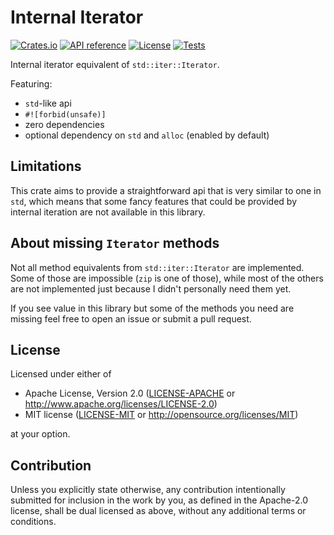 # Internal Iterator

[![Crates.io](https://img.shields.io/crates/v/internal-iterator.svg)](https://crates.io/crates/internal-iterator)
[![API reference](https://docs.rs/internal-iterator/badge.svg)](https://docs.rs/internal-iterator/)
[![License](https://img.shields.io/badge/license-MIT_OR_Apache--2.0-blue.svg)](
https://github.com/jDomantas/internal-iterator#license)
[![Tests](https://github.com/jDomantas/internal-iterator/workflows/Tests/badge.svg)](https://github.com/jDomantas/internal-iterator/actions?query=workflow%3ATests+branch%3Amaster)

Internal iterator equivalent of `std::iter::Iterator`.

Featuring:

* `std`-like api
* `#![forbid(unsafe)]`
* zero dependencies
* optional dependency on `std` and `alloc` (enabled by default)

## Limitations

This crate aims to provide a straightforward api that is very similar to one in
`std`, which means that some fancy features that could be provided by internal
iteration are not available in this library.

## About missing `Iterator` methods

Not all method equivalents from `std::iter::Iterator` are implemented. Some of
those are impossible (`zip` is one of those), while most of the others are not
implemented just because I didn't personally need them yet.

If you see value in this library but some of the methods you need are missing
feel free to open an issue or submit a pull request.

## License

Licensed under either of

 * Apache License, Version 2.0
   ([LICENSE-APACHE](LICENSE-APACHE) or http://www.apache.org/licenses/LICENSE-2.0)
 * MIT license
   ([LICENSE-MIT](LICENSE-MIT) or http://opensource.org/licenses/MIT)

at your option.

## Contribution

Unless you explicitly state otherwise, any contribution intentionally submitted
for inclusion in the work by you, as defined in the Apache-2.0 license, shall be
dual licensed as above, without any additional terms or conditions.
